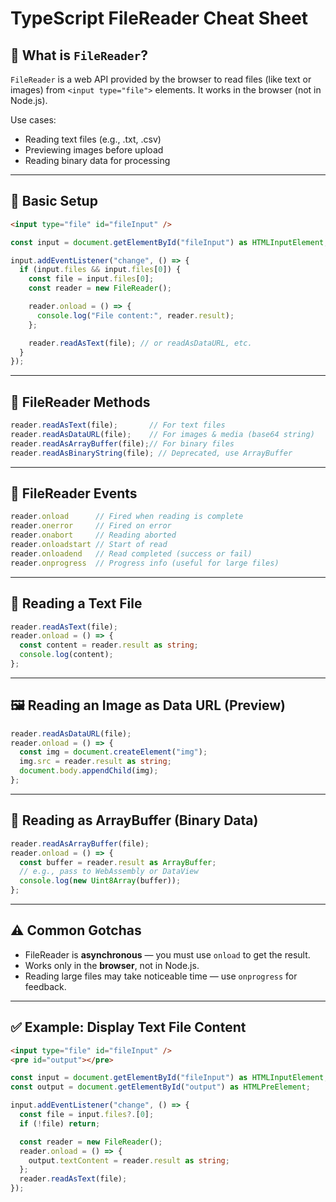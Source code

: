 # TypeScript FileReader Cheat Sheet

## 📘 What is `FileReader`?
`FileReader` is a web API provided by the browser to read files (like text or images) from `<input type="file">` elements. It works in the browser (not in Node.js).

Use cases:
- Reading text files (e.g., .txt, .csv)
- Previewing images before upload
- Reading binary data for processing

---

## 🔰 Basic Setup
```html
<input type="file" id="fileInput" />
```

```ts
const input = document.getElementById("fileInput") as HTMLInputElement;

input.addEventListener("change", () => {
  if (input.files && input.files[0]) {
    const file = input.files[0];
    const reader = new FileReader();

    reader.onload = () => {
      console.log("File content:", reader.result);
    };

    reader.readAsText(file); // or readAsDataURL, etc.
  }
});
```

---

## 📂 FileReader Methods
```ts
reader.readAsText(file);       // For text files
reader.readAsDataURL(file);    // For images & media (base64 string)
reader.readAsArrayBuffer(file);// For binary files
reader.readAsBinaryString(file); // Deprecated, use ArrayBuffer
```

---

## 📡 FileReader Events
```ts
reader.onload      // Fired when reading is complete
reader.onerror     // Fired on error
reader.onabort     // Reading aborted
reader.onloadstart // Start of read
reader.onloadend   // Read completed (success or fail)
reader.onprogress  // Progress info (useful for large files)
```

---

## 📄 Reading a Text File
```ts
reader.readAsText(file);
reader.onload = () => {
  const content = reader.result as string;
  console.log(content);
};
```

---

## 🖼️ Reading an Image as Data URL (Preview)
```ts
reader.readAsDataURL(file);
reader.onload = () => {
  const img = document.createElement("img");
  img.src = reader.result as string;
  document.body.appendChild(img);
};
```

---

## 💾 Reading as ArrayBuffer (Binary Data)
```ts
reader.readAsArrayBuffer(file);
reader.onload = () => {
  const buffer = reader.result as ArrayBuffer;
  // e.g., pass to WebAssembly or DataView
  console.log(new Uint8Array(buffer));
};
```

---

## ⚠️ Common Gotchas
- FileReader is **asynchronous** — you must use `onload` to get the result.
- Works only in the **browser**, not in Node.js.
- Reading large files may take noticeable time — use `onprogress` for feedback.

---

## ✅ Example: Display Text File Content
```html
<input type="file" id="fileInput" />
<pre id="output"></pre>
```
```ts
const input = document.getElementById("fileInput") as HTMLInputElement;
const output = document.getElementById("output") as HTMLPreElement;

input.addEventListener("change", () => {
  const file = input.files?.[0];
  if (!file) return;

  const reader = new FileReader();
  reader.onload = () => {
    output.textContent = reader.result as string;
  };
  reader.readAsText(file);
});
```


